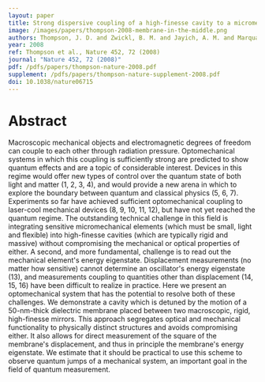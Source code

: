 ```yaml
---
layout: paper
title: Strong dispersive coupling of a high-finesse cavity to a micromechanical membrane
image: /images/papers/thompson-2008-membrane-in-the-middle.png
authors: Thompson, J. D. and Zwickl, B. M. and Jayich, A. M. and Marquardt, Florian and Girvin, S. M. and Harris, J. G. E.
year: 2008
ref: Thompson et al., Nature 452, 72 (2008)
journal: "Nature 452, 72 (2008)"
pdf: /pdfs/papers/thompson-nature-2008.pdf
supplement: /pdfs/papers/thompson-nature-supplement-2008.pdf
doi: 10.1038/nature06715
---
```


# Abstract

Macroscopic mechanical objects and electromagnetic degrees of freedom can couple to each other through radiation pressure. Optomechanical systems in which this coupling is sufficiently strong are predicted to show quantum effects and are a topic of considerable interest. Devices in this regime would offer new types of control over the quantum state of both light and matter (1, 2, 3, 4), and would provide a new arena in which to explore the boundary between quantum and classical physics (5, 6, 7). Experiments so far have achieved sufficient optomechanical coupling to laser-cool mechanical devices (8, 9, 10, 11, 12), but have not yet reached the quantum regime. The outstanding technical challenge in this field is integrating sensitive micromechanical elements (which must be small, light and flexible) into high-finesse cavities (which are typically rigid and massive) without compromising the mechanical or optical properties of either. A second, and more fundamental, challenge is to read out the mechanical element's energy eigenstate. Displacement measurements (no matter how sensitive) cannot determine an oscillator's energy eigenstate (13), and measurements coupling to quantities other than displacement (14, 15, 16) have been difficult to realize in practice. Here we present an optomechanical system that has the potential to resolve both of these challenges. We demonstrate a cavity which is detuned by the motion of a 50-nm-thick dielectric membrane placed between two macroscopic, rigid, high-finesse mirrors. This approach segregates optical and mechanical functionality to physically distinct structures and avoids compromising either. It also allows for direct measurement of the square of the membrane's displacement, and thus in principle the membrane's energy eigenstate. We estimate that it should be practical to use this scheme to observe quantum jumps of a mechanical system, an important goal in the field of quantum measurement.
